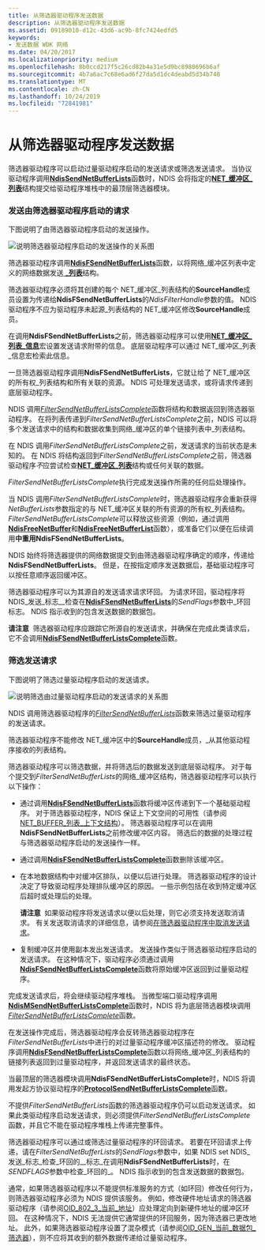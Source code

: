 ```yaml
---
title: 从筛选器驱动程序发送数据
description: 从筛选器驱动程序发送数据
ms.assetid: 09189010-d12c-43d6-ac9b-8fc7424edfd5
keywords:
- 发送数据 WDK 网络
ms.date: 04/20/2017
ms.localizationpriority: medium
ms.openlocfilehash: 8b0ccd217f5c26cd82b4a31e5d9bc8980696b6af
ms.sourcegitcommit: 4b7a6ac7c68e6ad6f27da5d1dc4deabd5d34b748
ms.translationtype: MT
ms.contentlocale: zh-CN
ms.lasthandoff: 10/24/2019
ms.locfileid: "72841981"
---
```

# <a name="sending-data-from-a-filter-driver"></a>从筛选器驱动程序发送数据





筛选器驱动程序可以启动过量驱动程序启动的发送请求或筛选发送请求。 当协议驱动程序调用[**NdisSendNetBufferLists**](https://docs.microsoft.com/windows-hardware/drivers/ddi/ndis/nf-ndis-ndissendnetbufferlists)函数时，NDIS 会将指定的[**NET\_缓冲区\_列表**](https://docs.microsoft.com/windows-hardware/drivers/ddi/ndis/ns-ndis-_net_buffer_list)结构提交给驱动程序堆栈中的最顶层筛选器模块。

### <a name="send-requests-initiated-by-a-filter-driver"></a>发送由筛选器驱动程序启动的请求

下图说明了由筛选器驱动程序启动的发送操作。

![说明筛选器驱动程序启动的发送操作的关系图](images/filtersend.png)

筛选器驱动程序调用[**NdisFSendNetBufferLists**](https://docs.microsoft.com/windows-hardware/drivers/ddi/ndis/nf-ndis-ndisfsendnetbufferlists)函数，以将网络\_缓冲区列表中定义的网络数据发送[ **\_列表**](https://docs.microsoft.com/windows-hardware/drivers/ddi/ndis/ns-ndis-_net_buffer_list)结构。

筛选器驱动程序必须将其创建的每个 NET\_缓冲区\_列表结构的**SourceHandle**成员设置为传递给**NdisFSendNetBufferLists**的*NdisFilterHandle*参数的值。 NDIS 驱动程序不应为驱动程序未起源\_列表结构的 NET\_缓冲区修改**SourceHandle**成员。

在调用**NdisFSendNetBufferLists**之前，筛选器驱动程序可以使用[**NET\_缓冲区\_列表\_信息**](https://docs.microsoft.com/windows-hardware/drivers/network/net-buffer-list-info)宏设置发送请求附带的信息。 底层驱动程序可以通过 NET\_缓冲区\_列表\_信息宏检索此信息。

一旦筛选器驱动程序调用**NdisFSendNetBufferLists**，它就让给了 NET\_缓冲区的所有权\_列表结构和所有关联的资源。 NDIS 可处理发送请求，或将请求传递到底层驱动程序。

NDIS 调用[*FilterSendNetBufferListsComplete*](https://docs.microsoft.com/windows-hardware/drivers/ddi/ndis/nc-ndis-filter_send_net_buffer_lists_complete)函数将结构和数据返回到筛选器驱动程序。 在将列表传递到*FilterSendNetBufferListsComplete*之前，NDIS 可以将多个发送请求中的结构和数据收集到网络\_缓冲区的单个链接列表中\_列表结构。

在 NDIS 调用*FilterSendNetBufferListsComplete*之前，发送请求的当前状态是未知的。 在 NDIS 将结构返回到*FilterSendNetBufferListsComplete*之前，筛选器驱动程序*不*应尝试检查[**NET\_缓冲区\_列表**](https://docs.microsoft.com/windows-hardware/drivers/ddi/ndis/ns-ndis-_net_buffer_list)结构或任何关联的数据。

*FilterSendNetBufferListsComplete*执行完成发送操作所需的任何后处理操作。

当 NDIS 调用*FilterSendNetBufferListsComplete*时，筛选器驱动程序会重新获得*NetBufferLists*参数指定的与 NET\_缓冲区关联的所有资源的所有权\_列表结构。 *FilterSendNetBufferListsComplete*可以释放这些资源（例如，通过调用[**NdisFreeNetBuffer**](https://docs.microsoft.com/windows-hardware/drivers/ddi/ndis/nf-ndis-ndisfreenetbuffer)和[**NdisFreeNetBufferList**](https://docs.microsoft.com/windows-hardware/drivers/ddi/ndis/nf-ndis-ndisfreenetbufferlist)函数），或准备它们以便在后续调用**中重用NdisFSendNetBufferLists**。

NDIS 始终将筛选器提供的网络数据提交到由筛选器驱动程序确定的顺序，传递给**NdisFSendNetBufferLists**。 但是，在按指定顺序发送数据后，基础驱动程序可以按任意顺序返回缓冲区。

筛选器驱动程序可以为其源自的发送请求请求环回。 为请求环回，驱动程序将 NDIS\_发送\_标志\_\_检查在[**NdisFSendNetBufferLists**](https://docs.microsoft.com/windows-hardware/drivers/ddi/ndis/nf-ndis-ndisfsendnetbufferlists)的*SendFlags*参数中\_环回标志。 NDIS 指示收到的包含发送数据的数据包。

**请注意**  筛选器驱动程序应跟踪它所源自的发送请求，并确保在完成此类请求后，它不会调用[**NdisFSendNetBufferListsComplete**](https://docs.microsoft.com/windows-hardware/drivers/ddi/ndis/nf-ndis-ndisfsendnetbufferlistscomplete)函数。

 

### <a name="filtering-send-requests"></a>筛选发送请求

下图说明了筛选过量驱动程序启动的发送请求。

![说明筛选由过量驱动程序启动的发送请求的关系图](images/sendfilter.png)

NDIS 调用筛选器驱动程序的[*FilterSendNetBufferLists*](https://docs.microsoft.com/windows-hardware/drivers/ddi/ndis/nc-ndis-filter_send_net_buffer_lists)函数来筛选过量驱动程序的发送请求。

筛选器驱动程序不能修改 NET\_缓冲区中的**SourceHandle**成员，\_从其他驱动程序接收的列表结构。

筛选器驱动程序可以筛选数据，并将筛选后的数据发送到底层驱动程序。 对于每个提交到*FilterSendNetBufferLists*的网络\_缓冲区结构，筛选器驱动程序可以执行以下操作：

-   通过调用[**NdisFSendNetBufferLists**](https://docs.microsoft.com/windows-hardware/drivers/ddi/ndis/nf-ndis-ndisfsendnetbufferlists)函数将缓冲区传递到下一个基础驱动程序。 对于筛选器驱动程序，NDIS 保证上下文空间的可用性（请参阅[NET\_BUFFER\_列表\_上下文结构](net-buffer-list-context-structure.md)）。 筛选器驱动程序可以在调用**NdisFSendNetBufferLists**之前修改缓冲区内容。 筛选后的数据的处理过程与筛选器驱动程序启动的发送操作一样。

-   通过调用[**NdisFSendNetBufferListsComplete**](https://docs.microsoft.com/windows-hardware/drivers/ddi/ndis/nf-ndis-ndisfsendnetbufferlistscomplete)函数删除该缓冲区。

-   在本地数据结构中对缓冲区排队，以便以后进行处理。 筛选器驱动程序的设计决定了导致驱动程序处理排队缓冲区的原因。 一些示例包括在收到特定缓冲区后超时或处理后的处理。

    **请注意**  如果驱动程序将发送请求以便以后处理，则它必须支持发送取消请求。 有关发送取消请求的详细信息，请参阅[在筛选器驱动程序中取消发送请求](canceling-a-send-request-in-a-filter-driver.md)。

     

-   复制缓冲区并使用副本发出发送请求。 发送操作类似于筛选器驱动程序启动的发送请求。 在这种情况下，驱动程序必须通过调用[**NdisFSendNetBufferListsComplete**](https://docs.microsoft.com/windows-hardware/drivers/ddi/ndis/nf-ndis-ndisfsendnetbufferlistscomplete)函数将原始缓冲区返回到过量驱动程序。

完成发送请求后，将会继续驱动程序堆栈。 当微型端口驱动程序调用[**NdisMSendNetBufferListsComplete**](https://docs.microsoft.com/windows-hardware/drivers/ddi/ndis/nf-ndis-ndismsendnetbufferlistscomplete)函数时，NDIS 将为底层筛选器模块调用[*FilterSendNetBufferListsComplete*](https://docs.microsoft.com/windows-hardware/drivers/ddi/ndis/nc-ndis-filter_send_net_buffer_lists_complete)函数。

在发送操作完成后，筛选器驱动程序会反转筛选器驱动程序在*FilterSendNetBufferLists*中进行的对过量驱动程序缓冲区描述符的修改。 驱动程序调用[**NdisFSendNetBufferListsComplete**](https://docs.microsoft.com/windows-hardware/drivers/ddi/ndis/nf-ndis-ndisfsendnetbufferlistscomplete)函数以将网络\_缓冲区\_列表结构的链接列表返回到过量驱动程序，并返回发送请求的最终状态。

当最顶层的筛选器模块调用**NdisFSendNetBufferListsComplete**时，NDIS 将调用发起方协议驱动程序的[**ProtocolSendNetBufferListsComplete**](https://docs.microsoft.com/windows-hardware/drivers/ddi/ndis/nc-ndis-protocol_send_net_buffer_lists_complete)函数。

不提供*FilterSendNetBufferLists*函数的筛选器驱动程序仍可以启动发送请求。 如果此类驱动程序启动发送请求，则必须提供*FilterSendNetBufferListsComplete*函数，并且它不能在驱动程序堆栈上传递完整事件。

筛选器驱动程序可以通过或筛选过量驱动程序的环回请求。 若要在环回请求上传递，请在*FilterSendNetBufferLists*的*SendFlags*参数中，如果 NDIS set NDIS\_发送\_标志\_检查\_环回的\_\_标志\_在调用**NdisFSendNetBufferLists**时，在*SENDFLAGS*参数中检查\_环回的\_。 NDIS 指示收到的包含发送数据的数据包。

通常，如果筛选器驱动程序以不能提供标准服务的方式（如环回）修改任何行为，则筛选器驱动程序必须为 NDIS 提供该服务。 例如，修改硬件地址请求的筛选器驱动程序（请参阅[OID\_802\_3\_当前\_地址](https://docs.microsoft.com/windows-hardware/drivers/network/oid-802-3-current-address)）应处理定向到新硬件地址的缓冲区环回。 在这种情况下，NDIS 无法提供它通常提供的环回服务，因为筛选器已更改地址。 此外，如果筛选器驱动程序设置了混杂模式（请参阅[OID\_GEN\_当前\_数据包\_筛选器](https://docs.microsoft.com/windows-hardware/drivers/network/oid-gen-current-packet-filter)），则不应将其收到的额外数据传递给过量驱动程序。

 

 





